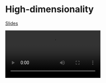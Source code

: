 # High-dimensionality

[Slides](cdn://slides/13-HighDimensionality.pdf)

![videoplayer](cdn://video/lecture017.mp4)
